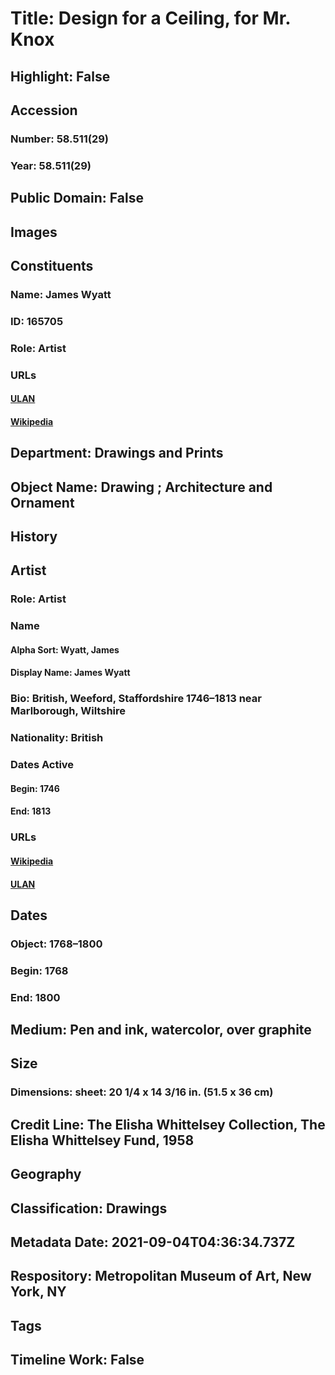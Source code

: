 # Title: Design for a Ceiling, for Mr. Knox
## Highlight: False
## Accession
### Number: 58.511(29)
### Year: 58.511(29)
## Public Domain: False
## Images
## Constituents
### Name: James Wyatt
### ID: 165705
### Role: Artist
### URLs
#### [ULAN](http://vocab.getty.edu/page/ulan/500031753)
#### [Wikipedia](https://www.wikidata.org/wiki/Q1350728)
## Department: Drawings and Prints
## Object Name: Drawing ; Architecture and Ornament
## History
## Artist
### Role: Artist
### Name
#### Alpha Sort: Wyatt, James
#### Display Name: James Wyatt
### Bio: British, Weeford, Staffordshire 1746–1813 near Marlborough, Wiltshire
### Nationality: British
### Dates Active
#### Begin: 1746
#### End: 1813
### URLs
#### [Wikipedia](https://www.wikidata.org/wiki/Q1350728)
#### [ULAN](http://vocab.getty.edu/page/ulan/500031753)
## Dates
### Object: 1768–1800
### Begin: 1768
### End: 1800
## Medium: Pen and ink, watercolor, over graphite
## Size
### Dimensions: sheet: 20 1/4 x 14 3/16 in. (51.5 x 36 cm)
## Credit Line: The Elisha Whittelsey Collection, The Elisha Whittelsey Fund, 1958
## Geography
## Classification: Drawings
## Metadata Date: 2021-09-04T04:36:34.737Z
## Respository: Metropolitan Museum of Art, New York, NY
## Tags
## Timeline Work: False